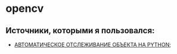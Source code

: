 # opencv

## Источники, которыми я пользовался: 
+ [АВТОМАТИЧЕСКОЕ ОТСЛЕЖИВАНИЕ ОБЪЕКТА НА PYTHON](#https://robotos.in/uroki/avtomaticheskoe-otslezhivanie-ob-ekta-na-python);


